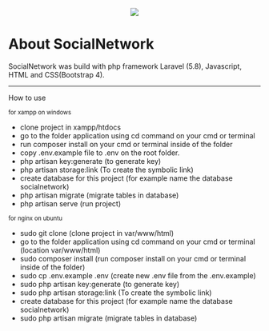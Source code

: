 <p align="center"><img src="https://laravel.com/assets/img/components/logo-laravel.svg"></p>

<h1> About SocialNetwork</h1>
<p>SocialNetwork was build with php framework Laravel (5.8), Javascript, HTML and CSS(Bootstrap 4).</p>

<hr>

<p>How to use</p>

<small>for xampp on windows</small>
<ul>
	<li>clone project in xampp/htdocs</li>
	<li>go to the folder application using cd command on your cmd or terminal</li>
	<li>run composer install on your cmd or terminal inside of the folder</li>
	<li>copy .env.example file to .env on the root folder.</li>
	<li>php artisan key:generate (to generate key)</li>
	<li>php artisan storage:link (To create the symbolic link)</li>
	<li>create database for this project (for example name the database socialnetwork)</li>
	<li>php artisan migrate (migrate tables in database) </li>
	<li>php artisan serve (run project)</li>
</ul>

<small>for nginx on ubuntu</small>
<ul>
	<li>sudo git clone <path of the project> (clone project in var/www/html)</li>
	<li>go to the folder application using cd command on your cmd or terminal (location var/www/html)</li>
	<li>sudo composer install (run composer install on your cmd or terminal inside of the folder)</li>
	<li>sudo cp .env.example .env (create new .env file from the .env.example)</li>
	<li>sudo php artisan key:generate (to generate key)</li>
	<li>sudo php artisan storage:link (To create the symbolic link)</li>
	<li>create database for this project (for example name the database socialnetwork)</li>
	<li>sudo php artisan migrate (migrate tables in database) </li>
</ul>




